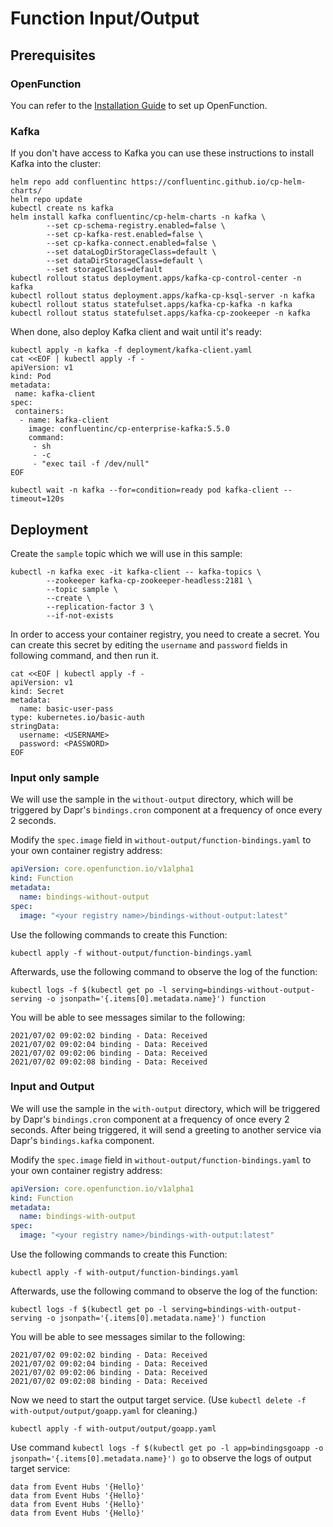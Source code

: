 # Function Input/Output

## Prerequisites

### OpenFunction

You can refer to the [Installation Guide](https://github.com/OpenFunction/OpenFunction#readme) to set up OpenFunction.

### Kafka

If you don't have access to Kafka you can use these instructions to install Kafka into the cluster:

```shell
helm repo add confluentinc https://confluentinc.github.io/cp-helm-charts/
helm repo update
kubectl create ns kafka
helm install kafka confluentinc/cp-helm-charts -n kafka \
		--set cp-schema-registry.enabled=false \
		--set cp-kafka-rest.enabled=false \
		--set cp-kafka-connect.enabled=false \
		--set dataLogDirStorageClass=default \
		--set dataDirStorageClass=default \
		--set storageClass=default
kubectl rollout status deployment.apps/kafka-cp-control-center -n kafka
kubectl rollout status deployment.apps/kafka-cp-ksql-server -n kafka
kubectl rollout status statefulset.apps/kafka-cp-kafka -n kafka
kubectl rollout status statefulset.apps/kafka-cp-zookeeper -n kafka
```

When done, also deploy Kafka client and wait until it's ready:

```shell
kubectl apply -n kafka -f deployment/kafka-client.yaml
cat <<EOF | kubectl apply -f -
apiVersion: v1
kind: Pod
metadata:
 name: kafka-client
spec:
 containers:
  - name: kafka-client
    image: confluentinc/cp-enterprise-kafka:5.5.0
    command:
     - sh
     - -c
     - "exec tail -f /dev/null"
EOF

kubectl wait -n kafka --for=condition=ready pod kafka-client --timeout=120s
```

## Deployment

Create the `sample` topic which we will use in this sample:

```shell
kubectl -n kafka exec -it kafka-client -- kafka-topics \
		--zookeeper kafka-cp-zookeeper-headless:2181 \
		--topic sample \
		--create \
		--replication-factor 3 \
		--if-not-exists
```

In order to access your container registry, you need to create a secret. You can create this secret by editing the ``username`` and ``password`` fields in following command, and then run it.

```shell
cat <<EOF | kubectl apply -f -
apiVersion: v1
kind: Secret
metadata:
  name: basic-user-pass
type: kubernetes.io/basic-auth
stringData:
  username: <USERNAME>
  password: <PASSWORD>
EOF
```

### Input only sample

We will use the sample in the `without-output` directory, which will be triggered by Dapr's `bindings.cron` component at a frequency of once every 2 seconds.

Modify the `spec.image` field in `without-output/function-bindings.yaml` to your own container registry address:

```yaml
apiVersion: core.openfunction.io/v1alpha1
kind: Function
metadata:
  name: bindings-without-output
spec:
  image: "<your registry name>/bindings-without-output:latest"
```

Use the following commands to create this Function:

```shell
kubectl apply -f without-output/function-bindings.yaml
```

Afterwards, use the following command to observe the log of the function:

```shell
kubectl logs -f $(kubectl get po -l serving=bindings-without-output-serving -o jsonpath='{.items[0].metadata.name}') function
```

You will be able to see messages similar to the following:

```shell
2021/07/02 09:02:02 binding - Data: Received
2021/07/02 09:02:04 binding - Data: Received
2021/07/02 09:02:06 binding - Data: Received
2021/07/02 09:02:08 binding - Data: Received
```

### Input and Output

We will use the sample in the `with-output` directory, which will be triggered by Dapr's `bindings.cron` component at a frequency of once every 2 seconds. After being triggered, it will send a greeting to another service via Dapr's `bindings.kafka` component. 

Modify the `spec.image` field in `without-output/function-bindings.yaml` to your own container registry address:

```yaml
apiVersion: core.openfunction.io/v1alpha1
kind: Function
metadata:
  name: bindings-with-output
spec:
  image: "<your registry name>/bindings-with-output:latest"
```

Use the following commands to create this Function:

```shell
kubectl apply -f with-output/function-bindings.yaml
```

Afterwards, use the following command to observe the log of the function:

```shell
kubectl logs -f $(kubectl get po -l serving=bindings-with-output-serving -o jsonpath='{.items[0].metadata.name}') function
```

You will be able to see messages similar to the following:

```shell
2021/07/02 09:02:02 binding - Data: Received
2021/07/02 09:02:04 binding - Data: Received
2021/07/02 09:02:06 binding - Data: Received
2021/07/02 09:02:08 binding - Data: Received
```

Now we need to start the output target service. (Use `kubectl delete -f with-output/output/goapp.yaml` for cleaning.)

```shell
kubectl apply -f with-output/output/goapp.yaml
```

Use command `kubectl logs -f $(kubectl get po -l app=bindingsgoapp -o jsonpath='{.items[0].metadata.name}') go` to observe the logs of output target service:

```shell
data from Event Hubs '{Hello}'
data from Event Hubs '{Hello}'
data from Event Hubs '{Hello}'
data from Event Hubs '{Hello}'
```

